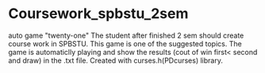 # Coursework_spbstu_2sem
auto game "twenty-one"
The student after finished 2 sem should create course work in SPBSTU. This game is one of the suggested topics. The game is automaticlly playing and show the results (cout of win first< second and draw) in the .txt file. 
Created with curses.h(PDcurses) library.
